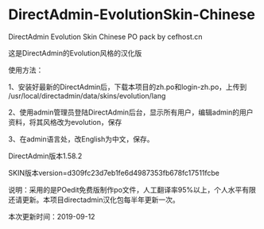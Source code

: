 # DirectAdmin-EvolutionSkin-Chinese
DirectAdmin Evolution Skin Chinese PO pack by cefhost.cn

这是DirectAdmin的Evolution风格的汉化版


使用方法：

1、安装好最新的DirectAdmin后，下载本项目的zh.po和login-zh.po，上传到
/usr/local/directadmin/data/skins/evolution/lang

2、使用admin管理员登陆DirectAdmin后台，显示所有用户，编辑admin的用户资料，将其风格改为evolution，保存

3、在admin语言处，改English为中文，保存。


DirectAdmin版本1.58.2

SKIN版本version=d309fc23d7eb1fe6d4987353fb678fc17511fcbe

说明：采用的是POedit免费版制作po文件，人工翻译率95%以上，个人水平有限还请更新。本项目directadmin汉化包每半年更新一次。

本次更新时间：2019-09-12
